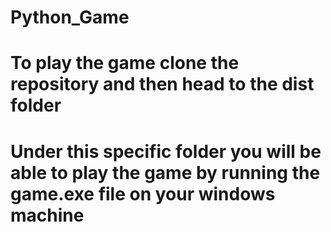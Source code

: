 # Python_Game
# To play the game clone the repository and then head to the dist folder
# Under this specific folder you will be able to play the game by running the game.exe file on your windows machine
